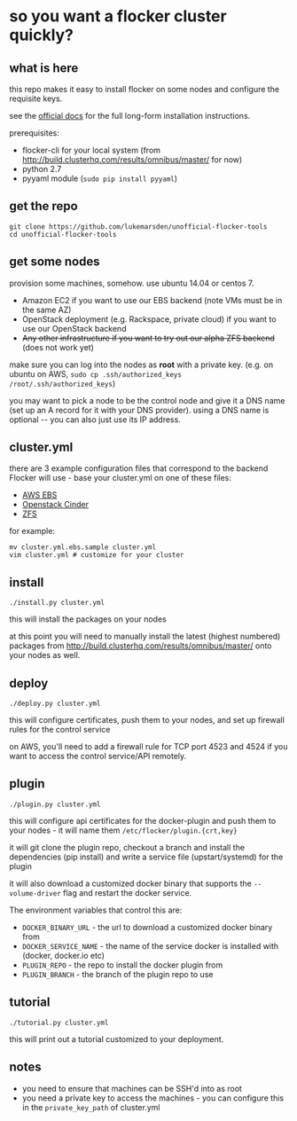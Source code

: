 # so you want a flocker cluster quickly?

## what is here

this repo makes it easy to install flocker on some nodes and configure the requisite keys.

see the [official docs](http://doc-dev.clusterhq.com/using/installing/index.html) for the full long-form installation instructions.

prerequisites:

* flocker-cli for your local system (from http://build.clusterhq.com/results/omnibus/master/ for now)
* python 2.7
* pyyaml module (`sudo pip install pyyaml`)

## get the repo

```
git clone https://github.com/lukemarsden/unofficial-flocker-tools
cd unofficial-flocker-tools
```

## get some nodes

provision some machines, somehow. use ubuntu 14.04 or centos 7.

* Amazon EC2 if you want to use our EBS backend (note VMs must be in the same AZ)
* OpenStack deployment (e.g. Rackspace, private cloud) if you want to use our OpenStack backend
* ~~Any other infrastructure if you want to try out our alpha ZFS backend~~ (does not work yet)

make sure you can log into the nodes as **root** with a private key. (e.g. on ubuntu on AWS, `sudo cp .ssh/authorized_keys /root/.ssh/authorized_keys`)

you may want to pick a node to be the control node and give it a DNS name (set up an A record for it with your DNS provider). using a DNS name is optional -- you can also just use its IP address.

## cluster.yml

there are 3 example configuration files that correspond to the backend Flocker will use - base your cluster.yml on one of these files:

 * [AWS EBS](cluster.yml.ebs.sample)
 * [Openstack Cinder](cluster.yml.openstack.sample)
 * [ZFS](cluster.yml.zfs.sample)

for example:

```
mv cluster.yml.ebs.sample cluster.yml
vim cluster.yml # customize for your cluster
```

## install

```
./install.py cluster.yml
```

this will install the packages on your nodes

at this point you will need to manually install the latest (highest numbered) packages from http://build.clusterhq.com/results/omnibus/master/ onto your nodes as well.


## deploy

```
./deploy.py cluster.yml
```

this will configure certificates, push them to your nodes, and set up firewall rules for the control service

on AWS, you'll need to add a firewall rule for TCP port 4523 and 4524 if you want to access the control service/API remotely.

## plugin

```
./plugin.py cluster.yml
```

this will configure api certificates for the docker-plugin and push them to your nodes - it will name them `/etc/flocker/plugin.{crt,key}`

it will git clone the plugin repo, checkout a branch and install the dependencies (pip install) and write a service file (upstart/systemd) for the plugin

it will also download a customized docker binary that supports the `--volume-driver` flag and restart the docker service.

The environment variables that control this are:

 * `DOCKER_BINARY_URL` - the url to download a customized docker binary from
 * `DOCKER_SERVICE_NAME` - the name of the service docker is installed with (docker, docker.io etc)
 * `PLUGIN_REPO` - the repo to install the docker plugin from
 * `PLUGIN_BRANCH` - the branch of the plugin repo to use

## tutorial

```
./tutorial.py cluster.yml
```

this will print out a tutorial customized to your deployment.

## notes

* you need to ensure that machines can be SSH'd into as root
* you need a private key to access the machines - you can configure this in the `private_key_path` of cluster.yml
